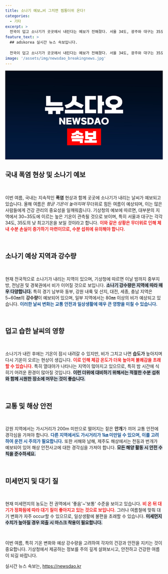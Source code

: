 ```yaml
---
title: 소나기 예보…비 그치면 찜통더위 온다!
categories:
  - 기타
excerpt: >
  전국이 덥고 소나기가 곳곳에서 내린다는 예보가 전해졌다. 서울 34도, 광주와 대구는 35도로 뜨거운 날씨가 계속될 예정이다. 잠깐의 비 이후에도 높은 습도로 무더위가 이어지니 건강에 유의해야 한다!
feature_text: >
  ## adskorea 실시간 뉴스 속보입니다.

  전국이 덥고 소나기가 곳곳에서 내린다는 예보가 전해졌다. 서울 34도, 광주와 대구는 35도로 뜨거운 날씨가 계속될 예정이다. 잠깐의 비 이후에도 높은 습도로 무더위가 이어지니 건강에 유의해야 한다!
image: '/assets/img/newsdao_breakingnews.jpg'
---
```


<p><img src="/assets/img/newsdao_breakingnews.jpg" alt="adskorea 속보" /></p>

<h2 data-ke-size="size26">국내 폭염 현상 및 소나기 예보</h2>

<p data-ke-size="size16">&nbsp;</p>

<p>이번 여름, 국내는 지속적인 <strong>폭염</strong> 현상과 함께 곳곳에 소나기가 내리는 날씨가 예보되고 있습니다. 올해 여름은 <em>평균 기온이 높아지며</em> 무더위로 힘든 여름이 예상되며, 이는 많은 사람들에게 건강 관리의 중요성을 일깨워줍니다. 기상청의 예보에 따르면, 대부분의 지역에서 30~35도에 이르는 높은 기온이 관측될 것으로 보이며, 특히 서울과 대구는 각각 34도, 35도의 낮 최고기온을 보일 것이라고 합니다. <b><span style="color: #ee2323;">이와 같은 상황은 무더위로 인해 체내 수분 손실이 증가하기 마련이므로, 수분 섭취에 유의해야 합니다.</span></b></p>

<p data-ke-size="size16">&nbsp;</p>

<h2 data-ke-size="size26">소나기 예상 지역과 강수량</h2>

<p data-ke-size="size16">&nbsp;</p>

<p>현재 전국적으로 소나기가 내리는 지역이 있으며, 기상청에 따르면 이날 밤까지 중부지방, 전남권 및 경북권에서 비가 이어질 것으로 보입니다. <b><span style="background-color: #21538527;">소나기 강수량은 지역에 따라 매우 다양합니다.</span></b> 특히 경기 남부와 동부, 강원 내륙 및 산지, 대전, 세종, 충남 지역은 5~60㎜의 <strong>강수량</strong>이 예보되어 있으며, 일부 지역에서는 80㎜ 이상의 비가 예상되고 있습니다. <b><span style="color: #1a5490;">이러한 날씨 변화는 교통 안전과 일상생활에 매우 큰 영향을 미칠 수 있습니다.</span></b></p>

<p data-ke-size="size16">&nbsp;</p>

<h2 data-ke-size="size26">덥고 습한 날씨의 영향</h2>

<p data-ke-size="size16">&nbsp;</p>

<p>소나기가 내린 후에는 기온이 잠시 내려갈 수 있지만, 비가 그치고 나면 <strong>습도가</strong> 높아지며 다시 기온이 오르는 현상이 생깁니다. <b><span style="color: #ee2323;">이로 인해 체감 온도가 더욱 높아져 불쾌감을 초래할 수 있습니다.</span></b> 특히 열대야가 나타나는 지역이 많아지고 있으므로, 특히 밤 시간에 식히기 어려운 환경이 많아질 것입니다. <b><span style="background-color: #21538527;">이런 더위에 대비하기 위해서는 적절한 수분 섭취와 함께 시원한 장소에 머무는 것이 좋습니다.</span></b></p>

<p data-ke-size="size16">&nbsp;</p>

<h2 data-ke-size="size26">교통 및 해상 안전</h2>

<p data-ke-size="size16">&nbsp;</p>

<p>강원 지역에서는 가시거리가 200m 미만으로 떨어지는 짙은 <strong>안개</strong>가 끼어 교통 안전에 경각심을 가져야 합니다. <b><span style="color: #1a5490;">다른 지역에서도 가시거리가 1㎞ 미만일 수 있으며, 이를 고려하여 운전 시 주의가 필요합니다.</span></b> 또한 서해와 남해, 제주도 해상에서는 천둥과 번개가 예보되어 있어 해상 안전사고에 대한 경각심을 가져야 합니다. <b><span style="background-color: #21538527;">모든 해양 활동 시 안전 수칙을 준수하세요.</span></b></p>

<p data-ke-size="size16">&nbsp;</p>

<h2 data-ke-size="size26">미세먼지 및 대기 질</h2>

<p data-ke-size="size16">&nbsp;</p>

<p>현재 미세먼지의 농도는 전 권역에서 '좋음'~'보통' 수준을 보이고 있습니다. <b><span style="color: #ee2323;">비 온 뒤 대기가 정화됨에 따라 대기 질이 좋아지고 있는 것으로 보입니다.</span></b> 그러나 여름철에 맞춰 대기 변화가 자주 occur할 수 있으므로, 일상생활에 불편을 초래할 수 있습니다. <b><span style="background-color: #21538527;">미세먼지 수치가 높아질 경우 외출 시 마스크 착용이 필요합니다.</span></b></p>

<p data-ke-size="size16">&nbsp;</p>

<p>이번 여름, 특히 기온 변화와 예상 강수량을 고려하여 각자의 건강과 안전을 지키는 것이 중요합니다. 기상청에서 제공하는 정보를 주의 깊게 살펴보시고, 안전하고 건강한 여름이 되길 바랍니다.</p>
실시간 뉴스 속보는, <a href="https://newsdao.kr" rel="dofollow">https://newsdao.kr</a>


